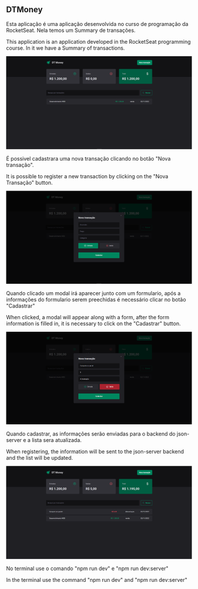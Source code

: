 ## DTMoney

Esta aplicação é uma aplicação desenvolvida no curso de programação da RocketSeat. Nela temos um Summary de transações.

This application is an application developed in the RocketSeat programming course. In it we have a Summary of transactions.

![alt text](src/assets/readMeImages/01.png)

É possivel cadastrara uma nova transação clicando no botão "Nova transação".

It is possible to register a new transaction by clicking on the "Nova Transação" button.

![alt text](src/assets/readMeImages/02.png)

Quando clicado um modal irá aparecer junto com um formulario, após a informações do formulario serem preechidas é necessário clicar no botão "Cadastrar"

When clicked, a modal will appear along with a form, after the form information is filled in, it is necessary to click on the "Cadastrar" button.

![alt text](src/assets/readMeImages/03.png)

Quando cadastrar, as informações serão enviadas para o backend do json-server e a lista sera atualizada.

When registering, the information will be sent to the json-server backend and the list will be updated.

![alt text](src/assets/readMeImages/04.png)

No terminal use o comando "npm run dev" e "npm run dev:server"

In the terminal use the command "npm run dev" and "npm run dev:server"

